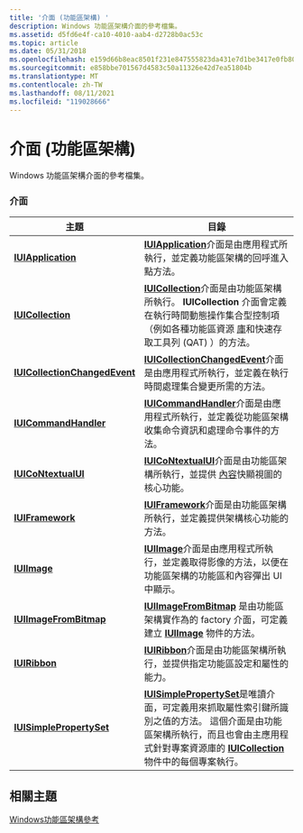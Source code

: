 ```yaml
---
title: '介面 (功能區架構) '
description: Windows 功能區架構介面的參考檔集。
ms.assetid: d5fd6e4f-ca10-4010-aab4-d2728b0ac53c
ms.topic: article
ms.date: 05/31/2018
ms.openlocfilehash: e159d66b8eac8501f231e847555823da431e7d1be3417e0fb803f0929be679bc
ms.sourcegitcommit: e858bbe701567d4583c50a11326e42d7ea51804b
ms.translationtype: MT
ms.contentlocale: zh-TW
ms.lasthandoff: 08/11/2021
ms.locfileid: "119028666"
---
```

# <a name="interfaces-ribbon-framework"></a>介面 (功能區架構) 

Windows 功能區架構介面的參考檔集。

### <a name="interfaces"></a>介面



| 主題                                                                                  | 目錄                                                                                                                                                                                                                                                                                                                                                                                                        |
|----------------------------------------------------------------------------------------|-----------------------------------------------------------------------------------------------------------------------------------------------------------------------------------------------------------------------------------------------------------------------------------------------------------------------------------------------------------------------------------------------------------------|
| [**IUIApplication**](/windows/desktop/api/uiribbon/nn-uiribbon-iuiapplication)                       | [**IUIApplication**](/windows/desktop/api/uiribbon/nn-uiribbon-iuiapplication)介面是由應用程式所執行，並定義功能區架構的回呼進入點方法。<br/>                                                                                                                                                                                                              |
| [**IUICollection**](/windows/desktop/api/uiribbon/nn-uiribbon-iuicollection)                         | [**IUICollection**](/windows/desktop/api/uiribbon/nn-uiribbon-iuicollection)介面是由功能區架構所執行。 **IUICollection** 介面會定義在執行時間動態操作集合型控制項（例如各種功能區資源 [庫](ribbon-controls-galleries.md)和快速存取工具列 (QAT) ）的方法。<br/>                                              |
| [**IUICollectionChangedEvent**](/windows/desktop/api/uiribbon/nn-uiribbon-iuicollectionchangedevent) | [**IUICollectionChangedEvent**](/windows/desktop/api/uiribbon/nn-uiribbon-iuicollectionchangedevent)介面是由應用程式所執行，並定義在執行時間處理集合變更所需的方法。<br/>                                                                                                                                                                                |
| [**IUICommandHandler**](/windows/desktop/api/uiribbon/nn-uiribbon-iuicommandhandler)                 | [**IUICommandHandler**](/windows/desktop/api/uiribbon/nn-uiribbon-iuicommandhandler)介面是由應用程式所執行，並定義從功能區架構收集命令資訊和處理命令事件的方法。<br/>                                                                                                                                                              |
| [**IUICoNtextualUI**](/windows/desktop/api/uiribbon/nn-uiribbon-iuicontextualui)                     | [**IUICoNtextualUI**](/windows/desktop/api/uiribbon/nn-uiribbon-iuicontextualui)介面是由功能區架構所執行，並提供 [內容](windowsribbon-controls-contextpopup.md)快顯視圖的核心功能。<br/>                                                                                                                                                                       |
| [**IUIFramework**](/windows/desktop/api/uiribbon/nn-uiribbon-iuiframework)                           | [**IUIFramework**](/windows/desktop/api/uiribbon/nn-uiribbon-iuiframework)介面是由功能區架構所執行，並定義提供架構核心功能的方法。<br/>                                                                                                                                                                                                     |
| [**IUIImage**](/windows/desktop/api/uiribbon/nn-uiribbon-iuiimage)                                   | [**IUIImage**](/windows/desktop/api/uiribbon/nn-uiribbon-iuiimage)介面是由應用程式所執行，並定義取得影像的方法，以便在功能區架構的功能區和內容彈出 UI 中顯示。<br/>                                                                                                                                                                          |
| [**IUIImageFromBitmap**](/windows/desktop/api/uiribbon/nn-uiribbon-iuiimagefrombitmap)               | [**IUIImageFromBitmap**](/windows/desktop/api/uiribbon/nn-uiribbon-iuiimagefrombitmap) 是由功能區架構實作為的 factory 介面，可定義建立 [**IUIImage**](/windows/desktop/api/uiribbon/nn-uiribbon-iuiimage) 物件的方法。<br/>                                                                                                                                                             |
| [**IUIRibbon**](/windows/desktop/api/uiribbon/nn-uiribbon-iuiribbon)                                 | [**IUIRibbon**](/windows/desktop/api/uiribbon/nn-uiribbon-iuiribbon)介面是由功能區架構所執行，並提供指定功能區設定和屬性的能力。 <br/>                                                                                                                                                                                                               |
| [**IUISimplePropertySet**](/windows/desktop/api/uiribbon/nn-uiribbon-iuisimplepropertyset)           | [**IUISimplePropertySet**](/windows/desktop/api/uiribbon/nn-uiribbon-iuisimplepropertyset)是唯讀介面，可定義用來抓取屬性索引鍵所識別之值的方法。 這個介面是由功能區架構所執行，而且也會由主應用程式針對專案資源庫的 [**IUICollection**](/windows/desktop/api/uiribbon/nn-uiribbon-iuicollection)物件中的每個專案執行。<br/> |



 

## <a name="related-topics"></a>相關主題

<dl> <dt>

[Windows功能區架構參考](windowsribbon-reference-entry.md)
</dt> </dl>

 

